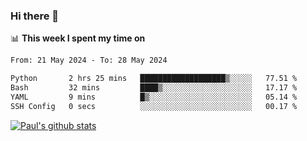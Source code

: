 ### Hi there 👋

📊 **This week I spent my time on**
<!--START_SECTION:waka-->

```txt
From: 21 May 2024 - To: 28 May 2024

Python       2 hrs 25 mins   ███████████████████▒░░░░░   77.51 %
Bash         32 mins         ████▒░░░░░░░░░░░░░░░░░░░░   17.17 %
YAML         9 mins          █▒░░░░░░░░░░░░░░░░░░░░░░░   05.14 %
SSH Config   0 secs          ░░░░░░░░░░░░░░░░░░░░░░░░░   00.17 %
```

<!--END_SECTION:waka-->


[![Paul's github stats](https://github-readme-stats.vercel.app/api?username=mickeyouyou&theme=dracula&show_icons=true)](https://github.com/anuraghazra/github-readme-stats)
